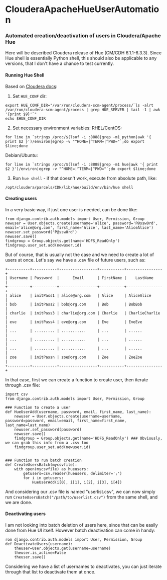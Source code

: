 # ClouderaApacheHueUserAutomation
### Automated creation/deactivation of users in Cloudera/Apache Hue

Here will be described Cloudera release of Hue (CM/CDH 6.1.1-6.3.3).
Since Hue shell is essentially Python shell, this should also be applicable to any versions, that I don't have a chance to test currently.

#### Running Hue Shell

Based on [Cloudera docs](https://docs.cloudera.com/documentation/enterprise/latest/topics/hue_use_shell_commands.html):

1. Set `HUE_CONF` dir:
```
export HUE_CONF_DIR="/var/run/cloudera-scm-agent/process/`ls -alrt /var/run/cloudera-scm-agent/process | grep HUE_SERVER | tail -1 | awk '{print $9}'`"
echo $HUE_CONF_DIR
```
2. Set necessary environment variables:
RHEL/CentOS:
```
for line in `strings /proc/$(lsof -i :8888|grep -m1 python|awk '{ print $2 }')/environ|egrep -v "^HOME=|^TERM=|^PWD="`;do export $line;done
```
Debian/Ubuntu:
```
for line in `strings /proc/$(lsof -i :8888|grep -m1 hue|awk '{ print $2 }')/environ|egrep -v "^HOME=|^TERM=|^PWD="`;do export $line;done
```
3. Run `hue shell` - if that doesn't work, execute from absolute path, like:
```
/opt/cloudera/parcels/CDH/lib/hue/build/env/bin/hue shell
```


#### Creating users

In a very basic way, if just one user is needed, can be done like:
```
from django.contrib.auth.models import User, Permission, Group
newuser = User.objects.create(username='alice', password='P@ssw0rd', email='alice@org.com', first_name='Alice', last_name='AliceAlice')
newuser.set_password('P@ssw0rd')
newuser.save()
findgroup = Group.objects.get(name='HDFS_ReadOnly')
findgroup.user_set.add(newuser.id)
```

But of course, that is usually not the case and we need to create a lot of users at once. Let's say we have a .csv file of future users, such as:
```
+----------+-----------+-----------------+-----------+----------------+
| Username | Password  |      Email      | FirstName |    LastName    |
+----------+-----------+-----------------+-----------+----------------+
| alice    | initPass1 | alice@org.com   | Alice     | AliceAlice     |
| bob      | initPass2 | bob@org.com     | Bob       | BobBob         |
| charlie  | initPass3 | charlie@org.com | Charlie   | CharlieCharlie |
| eve      | initPass4 | eve@org.com     | Eve       | EveEve         |
| ...      | ......... | ...........     | ...       | ......         |
| ...      | ......... | ...........     | ...       | ......         |
| ...      | ......... | ...........     | ...       | ......         |
| zoe      | initPassn | zoe@org.com     | Zoe       | ZoeZoe         |
+----------+-----------+-----------------+-----------+----------------+
```

In that case, first we can create a function to create user, then iterate through .csv file:
```
import csv
from django.contrib.auth.models import User, Permission, Group

### Function to create a user
def HueUserAdd(username, password, email, first_name, last_name):
    newuser = User.objects.create(username=username, password=password, email=email, first_name=first_name, last_name=last_name)
    newuser.set_password(password)
    newuser.save()
    findgroup = Group.objects.get(name='HDFS_ReadOnly') ### Obviously, we can grab this info from a .csv too
    findgroup.user_set.add(newuser.id)


### Function to run batch creation
def CreateUsersBatch(mycsvfile):
    with open(mycsvfile) as hueusers:
        getusers=csv.reader(hueusers, delimiter=';')
        for i in getusers:
            HueUserAdd(i[0], i[1], i[2], i[3], i[4])

```
And considering our .csv file is named "userlist.csv", we can now simply run `CreateUsersBatch("/path/to/userlist.csv")` from the same shell, and we are done.



#### Deactivating users

I am not looking into batch deletion of users here, since that can be easily done from Hue UI itself. However batch deactivation can come in handy:

```
rom django.contrib.auth.models import User, Permission, Group
def DeactivateUsers(username):
    theuser=User.objects.get(username=username)
    theuser.is_active=False
    theuser.save()
```

Considering we have a list of usernames to deactivates, you can just iterate through that list to deactivate them at once.
